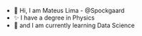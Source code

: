 - 👋 Hi, I am Mateus Lima - @Spockgaard
- ✨ I have a degree in Physics
- 🌱 and I am currently learning Data Science

